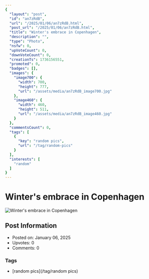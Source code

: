 ```yaml
---
{
  "layout": "post",
  "id": "an7zRdB",
  "url": "/2025/01/06/an7zRdB.html",
  "post_url": "/2025/01/06/an7zRdB.html",
  "title": "Winter's embrace in Copenhagen",
  "description": "",
  "type": "Photo",
  "nsfw": 0,
  "upVoteCount": 0,
  "downVoteCount": 0,
  "creationTs": 1736156551,
  "promoted": 0,
  "badges": [],
  "images": {
    "image700": {
      "width": 700,
      "height": 777,
      "url": "/assets/media/an7zRdB_image700.jpg"
    },
    "image460": {
      "width": 460,
      "height": 511,
      "url": "/assets/media/an7zRdB_image460.jpg"
    }
  },
  "commentsCount": 0,
  "tags": [
    {
      "key": "random pics",
      "url": "/tag/random-pics"
    }
  ],
  "interests": [
    "random"
  ]
}
---
```


# Winter's embrace in Copenhagen

![Winter's embrace in Copenhagen](/assets/media/an7zRdB_image700.jpg)

## Post Information

- Posted on: January 06, 2025
- Upvotes: 0
- Comments: 0

### Tags

- [random pics](/tag/random pics)
